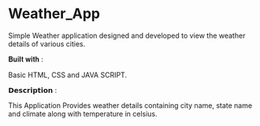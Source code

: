 # Weather_App

Simple Weather application designed and developed to view the weather details of various cities.

𝐁𝐮𝐢𝐥𝐭 𝐰𝐢𝐭𝐡 :

Basic HTML, CSS and JAVA SCRIPT.

𝗗𝗲𝘀𝗰𝗿𝗶𝗽𝘁𝗶𝗼𝗻 :

This Application Provides weather details containing city name, state name and climate along with temperature in celsius.
